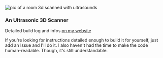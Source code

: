 ![pic of a room 3d scanned with ultrasounds](http://alextoussaint.com/images/TIPE/oiseaudeloin.jpg)
### An Ultrasonic 3D Scanner

Detailed build log and infos [on my website](http://alextoussaint.com/2021-04-28_How-I-built-an-ultrasonic-3d-scanner.html) 

If you're looking for instructions detailed enough to build it for yourself, just add an Issue and I'll do it.
I also haven't had the time to make the code human-readable. Though, it's still understandable.
